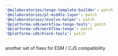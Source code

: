 ```yaml
---
'@milaboratories/tengo-template-builder': patch
'@milaboratories/pl-middle-layer': patch
'@milaboratories/resolve-helper': patch
'@platforma-sdk/workflow-tengo-tests': patch
'@platforma-sdk/workflow-tengo': patch
'@platforma-sdk/block-tools': patch
---
```


another set of fixes for ESM / CJS compatibility
